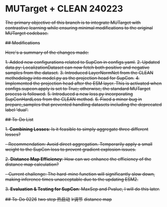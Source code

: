 # MUTarget + CLEAN 240223

~~The primary objective of this branch is to integrate MUTarget with contrastive learning while ensuring minimal modifications to the original MUTarget codebase.~~

~~## Modifications~~

~~Here's a summary of the changes made:~~

~~1. Added new configurations related to SupCon in configs.yaml.~~
~~2. Updated data.py: LocalizationDataset can now fetch both positive and negative samples from the dataset.~~
~~3. Introduced LayerNormNet from the CLEAN methodology into model.py as the projection head for SupCon.~~
~~4. Implemented the projection head after the ESM layer. This is activated when configs.supcon.apply is set to True; otherwise, the standard MUTarget process is followed.~~
~~5. Introduced a new loss.py incorporating SupConHardLoss from the CLEAN method.~~
~~6. Fixed a minor bug in prepare_samples that prevented handling datasets including the deprecated label 'dual'.~~

~~## To-Do List~~

~~1. **Combining Losses**: Is it feasible to simply aggregate three different losses?~~
   
   ~~- Recommendation: Avoid direct aggregation. Temporarily apply a small weight to the SupCon loss to prevent gradient explosion issues.~~

~~2. **Distance Map Efficiency**: How can we enhance the efficiency of the distance map calculation?~~
   
   ~~- Current challenge: The hard-mine function will significantly slow down, making inference times unacceptable due to the updating ESM2.~~

~~3. **Evaluation & Testing for SupCon**: MaxSep and Pvalue, I will do this later.~~


~~## To-Do 0226~~
~~two step 热启动~~
~~lr调节~~
~~distance map~~
